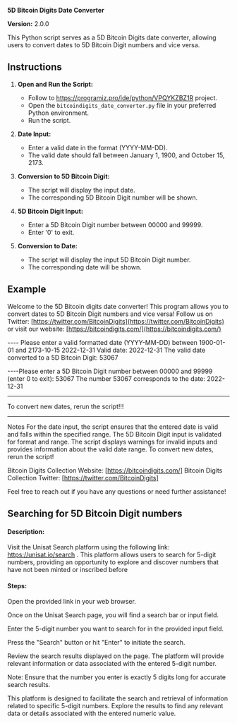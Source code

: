 **5D Bitcoin Digits Date Converter**

**Version:** 2.0.0

This Python script serves as a 5D Bitcoin Digits date converter, allowing users to convert dates to 5D Bitcoin Digit numbers and vice versa.

## Instructions

1. **Open and Run the Script:**
   - Follow to https://programiz.pro/ide/python/VPQYKZBZ1R project.
   - Open the `bitcoindigits_date_converter.py` file in your preferred Python environment.
   - Run the script.

3. **Date Input:**
   - Enter a valid date in the format (YYYY-MM-DD).
   - The valid date should fall between January 1, 1900, and October 15, 2173.

4. **Conversion to 5D Bitcoin Digit:**
   - The script will display the input date.
   - The corresponding 5D Bitcoin Digit number will be shown.

5. **5D Bitcoin Digit Input:**
   - Enter a 5D Bitcoin Digit number between 00000 and 99999.
   - Enter '0' to exit.

6. **Conversion to Date:**
   - The script will display the input 5D Bitcoin Digit number.
   - The corresponding date will be shown.

## Example


Welcome to the 5D Bitcoin digits date converter!
This program allows you to convert dates to 5D Bitcoin Digit numbers and vice versa!
Follow us on Twitter: [https://twitter.com/BitcoinDigits](https://twitter.com/BitcoinDigits) or visit our website: [https://bitcoindigits.com/](https://bitcoindigits.com/)

---- Please enter a valid formatted date (YYYY-MM-DD) between 1900-01-01 and 2173-10-15 
2022-12-31 
Valid date: 2022-12-31 
The valid date converted to a 5D Bitcoin Digit: 53067 

----Please enter a 5D Bitcoin Digit number between 00000 and 99999 (enter 0 to exit): 
53067 
The number 53067 corresponds to the date: 2022-12-31 

_________________________________________
To convert new dates, rerun the script!!! 


_______________________________
Notes
For the date input, the script ensures that the entered date is valid and falls within the specified range.
The 5D Bitcoin Digit input is validated for format and range.
The script displays warnings for invalid inputs and provides information about the valid date range.
To convert new dates, rerun the script!

Bitcoin Digits Collection Website: [https://bitcoindigits.com/]
Bitcoin Digits Collection Twitter: [https://twitter.com/BitcoinDigits]


Feel free to reach out if you have any questions or need further assistance!

## Searching for 5D Bitcoin Digit numbers

#### Description:

Visit the Unisat Search platform using the following link: https://unisat.io/search . This platform allows users to search for 5-digit numbers, providing an opportunity to explore and discover numbers that have not been minted or inscribed before

#### Steps:

Open the provided link in your web browser.

Once on the Unisat Search page, you will find a search bar or input field.

Enter the 5-digit number you want to search for in the provided input field.

Press the "Search" button or hit "Enter" to initiate the search.

Review the search results displayed on the page. The platform will provide relevant information or data associated with the entered 5-digit number.

Note: Ensure that the number you enter is exactly 5 digits long for accurate search results.

This platform is designed to facilitate the search and retrieval of information related to specific 5-digit numbers. Explore the results to find any relevant data or details associated with the entered numeric value.
